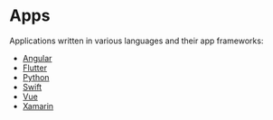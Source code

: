 # Apps 

Applications written in various languages and their app frameworks:

- <a href="https://github.com/sauravdwivedi/Apps/tree/main/Angular">Angular</a><br>
- <a href="https://github.com/sauravdwivedi/Apps/tree/main/Flutter">Flutter</a><br>
- <a href="https://github.com/sauravdwivedi/Apps/tree/main/Python">Python</a><br>
- <a href="https://github.com/sauravdwivedi/Apps/tree/main/Swift">Swift</a><br>
- <a href="https://github.com/sauravdwivedi/Apps/tree/main/Vue">Vue</a><br>
- <a href="https://github.com/sauravdwivedi/Apps/tree/main/Xamarin">Xamarin</a><br>
